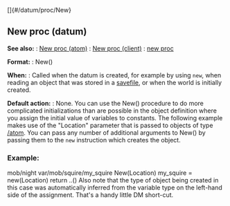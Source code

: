 []{#/datum/proc/New}
## New proc (datum)
**See also:**
:   [New proc (atom)](#/atom/proc/New)
:   [New proc (client)](#/client/proc/New)
:   [new proc](#/proc/new)
<!-- -->
**Format:**
:   New()
<!-- -->
**When:**
:   Called when the datum is created, for example by using `new`, when
    reading an object that was stored in a [savefile](#/savefile), or
    when the world is initially created.
<!-- -->
**Default action:**
:   None.
You can use the New() procedure to do more complicated initializations
than are possible in the object definition where you assign the initial
value of variables to constants.
The following example makes use of the \"Location\" parameter that is
passed to objects of type [/atom](#/atom). You can pass any number of
additional arguments to New() by passing them to the `new` instruction
which creates the object.
### Example:
mob/night var/mob/squire/my_squire New(Location) my_squire =
new(Location) return ..()
Also note that the type of object being created in this case was
automatically inferred from the variable type on the left-hand side of
the assignment. That\'s a handy little DM short-cut.